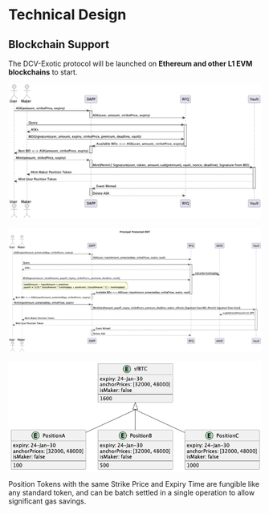 # Technical Design

## Blockchain Support

The DCV-Exotic protocol will be launched on **Ethereum and other L1 EVM blockchains** to start.

![](../../../static/ZD23bw3AOoLeKfxzmNmuWKN3syg.png)

![](../../../static/QIaAbl45woLuJWxI0UtuQILcsVe.png)

![](../../../static/TK1rbJgwVon6z6xtfEfuvZcEsyf.png)

Position Tokens with the same Strike Price and Expiry Time are fungible like any standard token, and can be batch settled in a single operation to allow significant gas savings.

